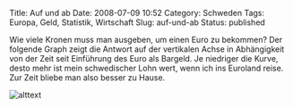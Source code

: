 Title: Auf und ab
Date: 2008-07-09 10:52
Category: Schweden
Tags: Europa, Geld, Statistik, Wirtschaft
Slug: auf-und-ab
Status: published

Wie viele Kronen muss man ausgeben, um einen Euro zu bekommen? Der
folgende Graph zeigt die Antwort auf der vertikalen Achse in
Abhängigkeit von der Zeit seit Einführung des Euro als Bargeld. Je
niedriger die Kurve, desto mehr ist mein schwedischer Lohn wert, wenn
ich ins Euroland reise. Zur Zeit bliebe man also besser zu Hause.

![alttext](/pic/sek-eur.png)

